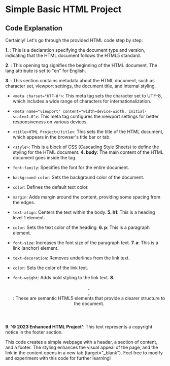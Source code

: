 
# Simple Basic HTML Project




## Code Explanation
Certainly! Let's go through the provided HTML code step by step:

**1. <!DOCTYPE html>**: This is a declaration specifying the document type and version, indicating that the HTML document follows the HTML5 standard.

**2. <html lang="en">**: This opening tag signifies the beginning of the HTML document. The lang attribute is set to "en" for English.

**3. <head>**: This section contains metadata about the HTML document, such as character set, viewport settings, the document title, and internal styling.

- `<meta charset="UTF-8">`: This meta tag sets the character set to UTF-8, which includes a wide range of characters for internationalization.

- `<meta name="viewport" content="width=device-width, initial-scale=1.0">`: This meta tag configures the viewport settings for better responsiveness on various devices.

- `<title>HTML Project</title>`: This sets the title of the HTML document, which appears in the browser's title bar or tab.

- `<style>`: This is a block of CSS (Cascading Style Sheets) to define the styling for the HTML document.
**4. body**: The main content of the HTML document goes inside the <body> tag.

- `font-family`: Specifies the font for the entire document.

- `background-color`: Sets the background color of the document.

- `color`: Defines the default text color.

- `margin`: Adds margin around the content, providing some spacing from the edges.

- `text-align`: Centers the text within the body.
**5. h1**: This is a heading level 1 element.

- `color`: Sets the text color of the heading.
**6. p**: This is a paragraph element.

- `font-size`: Increases the font size of the paragraph text.
**7. a**: This is a link (anchor) element.

- `text-decoration`: Removes underlines from the link text.

- `color`: Sets the color of the link text.

- `font-weight`: Adds bold styling to the link text.
**8. <header>, <section>, <footer>**: These are semantic HTML5 elements that provide a clearer structure to the document.

**9. '© 2023 Enhanced HTML Project'**: This text represents a copyright notice in the footer section.

This code creates a simple webpage with a header, a section of content, and a footer. The styling enhances the visual appeal of the page, and the link in the content opens in a new tab (target="_blank"). Feel free to modify and experiment with this code for further learning!